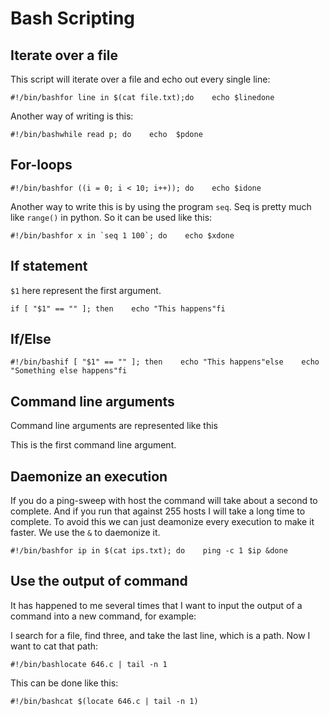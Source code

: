 # Bash Scripting

## Iterate over a file <a href="#iterate-over-a-file" id="iterate-over-a-file"></a>

This script will iterate over a file and echo out every single line:

```
#!/bin/bash​for line in $(cat file.txt);do    echo $linedone
```

Another way of writing is this:

```
#!/bin/bash​while read p; do    echo  $pdone 
```

## For-loops <a href="#for-loops" id="for-loops"></a>

```
#!/bin/bash​for ((i = 0; i < 10; i++)); do    echo $idone
```

Another way to write this is by using the program `seq`. Seq is pretty much like `range()` in python. So it can be used like this:

```
#!/bin/bash​for x in `seq 1 100`; do    echo $xdone
```

## If statement <a href="#if-statement" id="if-statement"></a>

`$1` here represent the first argument.

```
​if [ "$1" == "" ]; then    echo "This happens"fi
```

## If/Else <a href="#ifelse" id="ifelse"></a>

```
#!/bin/bash​if [ "$1" == "" ]; then    echo "This happens"else    echo "Something else happens"fi
```

## Command line arguments <a href="#command-line-arguments" id="command-line-arguments"></a>

Command line arguments are represented like this

This is the first command line argument.

## Daemonize an execution <a href="#daemonize-an-execution" id="daemonize-an-execution"></a>

If you do a ping-sweep with host the command will take about a second to complete. And if you run that against 255 hosts I will take a long time to complete. To avoid this we can just deamonize every execution to make it faster. We use the `&` to daemonize it.

```
#!/bin/bash​for ip in $(cat ips.txt); do    ping -c 1 $ip &done
```

## Use the output of command <a href="#use-the-output-of-command" id="use-the-output-of-command"></a>

It has happened to me several times that I want to input the output of a command into a new command, for example:

I search for a file, find three, and take the last line, which is a path. Now I want to cat that path:

```
#!/bin/bash​locate 646.c | tail -n 1
```

This can be done like this:

```
#!/bin/bash​cat $(locate 646.c | tail -n 1)
```
